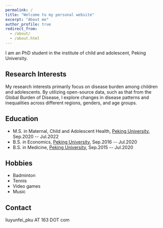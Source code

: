 ```yaml
---
permalink: /
title: "Welcome to my personal website"
excerpt: "About me"
author_profile: true
redirect_from: 
  - /about/
  - /about.html
---
```


I am an PhD student in the institute of child and adolescent, Peking University.

Research Interests
-----------
My research interests primarily focus on disease burden among children and adolescents. By utilizing open-source data, such as that from the Global Burden of Disease, I explore changes in disease patterns and inequalities across different regions, genders, and age groups.

Education
-----------
* M.S. in Maternal, Child and Adolescent Health, [Peking University](https://www.pku.edu.cn/), Sep.2020 -- Jul.2022
* B.S. in Economics, [Peking University](https://www.pku.edu.cn/), Sep.2016 -- Jul.2020
* B.S. in Medicine, [Peking University](https://www.pku.edu.cn/), Sep.2015 -- Jul.2020

Hobbies
-----------
* Badminton
* Tennis
* Video games
* Music

Contact
-----------
liuyunfei_pku AT 163 DOT com